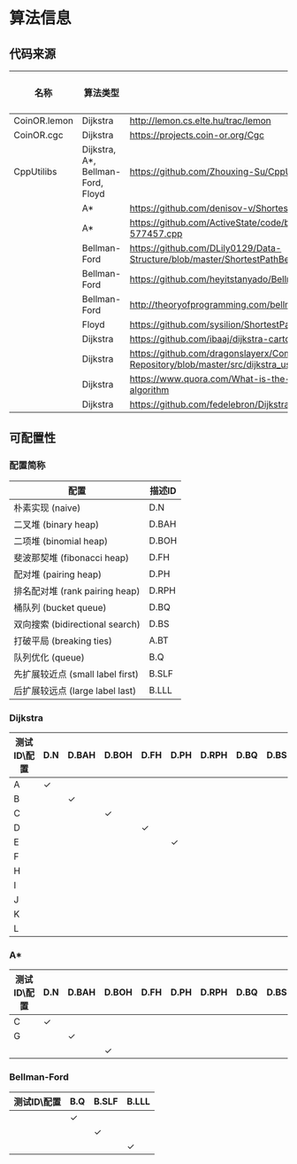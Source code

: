 # 算法信息

## 代码来源

| 名称           | 算法类型                              | 链接                                       | 测试ID |
| ------------ | --------------------------------- | ---------------------------------------- | ---- |
| CoinOR.lemon | Dijkstra                          | http://lemon.cs.elte.hu/trac/lemon       | A    |
| CoinOR.cgc   | Dijkstra                          | https://projects.coin-or.org/Cgc         | B    |
| CppUtilibs   | Dijkstra, A*, Bellman-Ford, Floyd | https://github.com/Zhouxing-Su/CppUtilibs/blob/master/algorithm/Graph.h | C    |
|              | A*                                | https://github.com/denisov-v/ShortestPath/blob/master/ShortestPath/astar.h | D    |
|              | A*                                | https://github.com/ActiveState/code/blob/master/recipes/C++/577457_Astar_Shortest_Path_Algorithm/recipe-577457.cpp | E    |
|              | Bellman-Ford                      | https://github.com/DLily0129/Data-Structure/blob/master/ShortestPathBellmanFord/ShortestPathBellmanFord/ShortestPathBellmanFord.h | F    |
|              | Bellman-Ford                      | https://github.com/heyitstanyado/BellmanFord/blob/master/BellmanFord.c | G    |
|              | Bellman-Ford                      | http://theoryofprogramming.com/bellman-ford-algorithm-using-cpp-stl/ | H    |
|              | Floyd                             | https://github.com/sysilion/ShortestPath/blob/master/src/main.c | I    |
|              | Dijkstra                          | https://github.com/ibaaj/dijkstra-cartography/blob/master/flights/main.cpp | J    |
|              | Dijkstra                          | https://github.com/dragonslayerx/Competitive-Programming-Repository/blob/master/src/dijkstra_using_priority_queue.cpp | K    |
|              | Dijkstra                          | https://www.quora.com/What-is-the-most-simple-efficient-C++-code-for-Dijkstras-shortest-path-algorithm | L    |
|              | Dijkstra                          | https://github.com/fedelebron/Dijkstra/blob/master/dijkstra.c | M    |



## 可配置性

### 配置简称

| 配置                          | 描述ID  |
| --------------------------- | ----- |
| 朴素实现 (naive)                | D.N   |
| 二叉堆 (binary heap)           | D.BAH |
| 二项堆 (binomial heap)         | D.BOH |
| 斐波那契堆 (fibonacci heap)      | D.FH  |
| 配对堆 (pairing heap)          | D.PH  |
| 排名配对堆 (rank pairing heap)   | D.RPH |
| 桶队列 (bucket queue)          | D.BQ  |
| 双向搜索 (bidirectional search) | D.BS  |
| 打破平局 (breaking ties)        | A.BT  |
| 队列优化 (queue)                | B.Q   |
| 先扩展较近点 (small label first)  | B.SLF |
| 后扩展较远点 (large label last)   | B.LLL |

### Dijkstra

| 测试ID\配置 | D.N          | D.BAH        | D.BOH        | D.FH         | D.PH         | D.RPH | D.BQ | D.BS |
| ------- | ------------ | ------------ | ------------ | ------------ | ------------ | ----- | ---- | ---- |
| A       | $\checkmark$ |              |              |              |              |       |      |      |
| B       |              | $\checkmark$ |              |              |              |       |      |      |
| C       |              |              | $\checkmark$ |              |              |       |      |      |
| D       |              |              |              | $\checkmark$ |              |       |      |      |
| E       |              |              |              |              | $\checkmark$ |       |      |      |
| F       |              |              |              |              |              |       |      |      |
| H       |              |              |              |              |              |       |      |      |
| I       |              |              |              |              |              |       |      |      |
| J       |              |              |              |              |              |       |      |      |
| K       |              |              |              |              |              |       |      |      |
| L       |              |              |              |              |              |       |      |      |

### A*

| 测试ID\配置 | D.N          | D.BAH        | D.BOH        | D.FH | D.PH | D.RPH | D.BQ | D.BS | A.BT |
| ------- | ------------ | ------------ | ------------ | ---- | ---- | ----- | ---- | ---- | ---- |
| C       | $\checkmark$ |              |              |      |      |       |      |      |      |
| G       |              | $\checkmark$ |              |      |      |       |      |      |      |
|         |              |              | $\checkmark$ |      |      |       |      |      |      |

### Bellman-Ford

| 测试ID\配置 | B.Q          | B.SLF        | B.LLL        |
| ------- | ------------ | ------------ | ------------ |
|         | $\checkmark$ |              |              |
|         |              | $\checkmark$ |              |
|         |              |              | $\checkmark$ |

